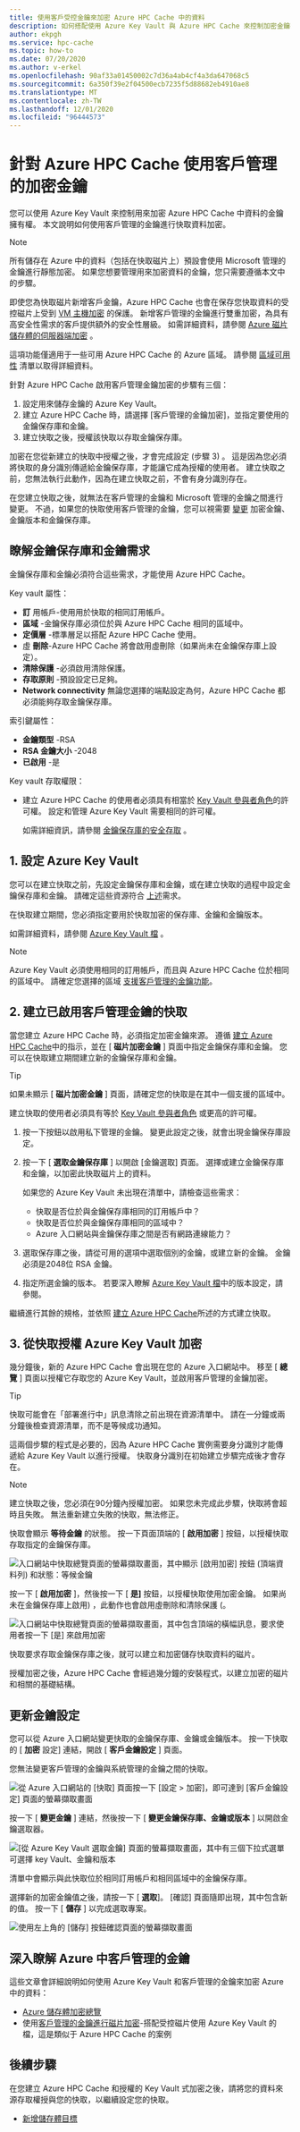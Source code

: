 ```yaml
---
title: 使用客戶受控金鑰來加密 Azure HPC Cache 中的資料
description: 如何搭配使用 Azure Key Vault 與 Azure HPC Cache 來控制加密金鑰存取，而不使用預設的 Microsoft 管理加密金鑰
author: ekpgh
ms.service: hpc-cache
ms.topic: how-to
ms.date: 07/20/2020
ms.author: v-erkel
ms.openlocfilehash: 90af33a01450002c7d36a4ab4cf4a3da647068c5
ms.sourcegitcommit: 6a350f39e2f04500ecb7235f5d88682eb4910ae8
ms.translationtype: MT
ms.contentlocale: zh-TW
ms.lasthandoff: 12/01/2020
ms.locfileid: "96444573"
---
```

# <a name="use-customer-managed-encryption-keys-for-azure-hpc-cache"></a>針對 Azure HPC Cache 使用客戶管理的加密金鑰

您可以使用 Azure Key Vault 來控制用來加密 Azure HPC Cache 中資料的金鑰擁有權。 本文說明如何使用客戶管理的金鑰進行快取資料加密。

> [!NOTE]
> 所有儲存在 Azure 中的資料（包括在快取磁片上）預設會使用 Microsoft 管理的金鑰進行靜態加密。 如果您想要管理用來加密資料的金鑰，您只需要遵循本文中的步驟。

即使您為快取磁片新增客戶金鑰，Azure HPC Cache 也會在保存您快取資料的受控磁片上受到 [VM 主機加密](../virtual-machines/disk-encryption.md#encryption-at-host---end-to-end-encryption-for-your-vm-data) 的保護。 新增客戶管理的金鑰進行雙重加密，為具有高安全性需求的客戶提供額外的安全性層級。 如需詳細資料，請參閱 [Azure 磁片儲存體的伺服器端加密](../virtual-machines/disk-encryption.md) 。

這項功能僅適用于一些可用 Azure HPC Cache 的 Azure 區域。 請參閱 [區域可用性](hpc-cache-overview.md#region-availability) 清單以取得詳細資料。

針對 Azure HPC Cache 啟用客戶管理金鑰加密的步驟有三個：

1. 設定用來儲存金鑰的 Azure Key Vault。
1. 建立 Azure HPC Cache 時，請選擇 [客戶管理的金鑰加密]，並指定要使用的金鑰保存庫和金鑰。
1. 建立快取之後，授權該快取以存取金鑰保存庫。

加密在您從新建立的快取中授權之後，才會完成設定 (步驟 3) 。 這是因為您必須將快取的身分識別傳遞給金鑰保存庫，才能讓它成為授權的使用者。 建立快取之前，您無法執行此動作，因為在建立快取之前，不會有身分識別存在。

在您建立快取之後，就無法在客戶管理的金鑰和 Microsoft 管理的金鑰之間進行變更。 不過，如果您的快取使用客戶管理的金鑰，您可以視需要 [變更](#update-key-settings) 加密金鑰、金鑰版本和金鑰保存庫。

## <a name="understand-key-vault-and-key-requirements"></a>瞭解金鑰保存庫和金鑰需求

金鑰保存庫和金鑰必須符合這些需求，才能使用 Azure HPC Cache。

Key vault 屬性：

* **訂** 用帳戶-使用用於快取的相同訂用帳戶。
* **區域** -金鑰保存庫必須位於與 Azure HPC Cache 相同的區域中。
* **定價層** -標準層足以搭配 Azure HPC Cache 使用。
* 虛 **刪除**-Azure HPC Cache 將會啟用虛刪除（如果尚未在金鑰保存庫上設定）。
* **清除保護** -必須啟用清除保護。
* **存取原則** -預設設定已足夠。
* **Network connectivity** 無論您選擇的端點設定為何，Azure HPC Cache 都必須能夠存取金鑰保存庫。

索引鍵屬性：

* **金鑰類型** -RSA
* **RSA 金鑰大小** -2048
* **已啟用** -是

Key vault 存取權限：

* 建立 Azure HPC Cache 的使用者必須具有相當於 [Key Vault 參與者角色](../role-based-access-control/built-in-roles.md#key-vault-contributor)的許可權。 設定和管理 Azure Key Vault 需要相同的許可權。

  如需詳細資訊，請參閱 [金鑰保存庫的安全存取](../key-vault/general/secure-your-key-vault.md) 。

## <a name="1-set-up-azure-key-vault"></a>1. 設定 Azure Key Vault

您可以在建立快取之前，先設定金鑰保存庫和金鑰，或在建立快取的過程中設定金鑰保存庫和金鑰。 請確定這些資源符合 [上述](#understand-key-vault-and-key-requirements)需求。

在快取建立期間，您必須指定要用於快取加密的保存庫、金鑰和金鑰版本。

如需詳細資料，請參閱 [Azure Key Vault 檔](../key-vault/general/overview.md) 。

> [!NOTE]
> Azure Key Vault 必須使用相同的訂用帳戶，而且與 Azure HPC Cache 位於相同的區域中。 請確定您選擇的區域 [支援客戶管理的金鑰功能](hpc-cache-overview.md#region-availability)。

## <a name="2-create-the-cache-with-customer-managed-keys-enabled"></a>2. 建立已啟用客戶管理金鑰的快取

當您建立 Azure HPC Cache 時，必須指定加密金鑰來源。 遵循 [建立 Azure HPC Cache](hpc-cache-create.md)中的指示，並在 [ **磁片加密金鑰** ] 頁面中指定金鑰保存庫和金鑰。 您可以在快取建立期間建立新的金鑰保存庫和金鑰。

> [!TIP]
> 如果未顯示 [ **磁片加密金鑰** ] 頁面，請確定您的快取是在其中一個支援的區域中。

建立快取的使用者必須具有等於 [Key Vault 參與者角色](../role-based-access-control/built-in-roles.md#key-vault-contributor) 或更高的許可權。

1. 按一下按鈕以啟用私下管理的金鑰。 變更此設定之後，就會出現金鑰保存庫設定。

1. 按一下 [ **選取金鑰保存庫** ] 以開啟 [金鑰選取] 頁面。 選擇或建立金鑰保存庫和金鑰，以加密此快取磁片上的資料。

   如果您的 Azure Key Vault 未出現在清單中，請檢查這些需求：

   * 快取是否位於與金鑰保存庫相同的訂用帳戶中？
   * 快取是否位於與金鑰保存庫相同的區域中？
   * Azure 入口網站與金鑰保存庫之間是否有網路連線能力？

1. 選取保存庫之後，請從可用的選項中選取個別的金鑰，或建立新的金鑰。 金鑰必須是2048位 RSA 金鑰。

1. 指定所選金鑰的版本。 若要深入瞭解 [Azure Key Vault 檔](../key-vault/general/about-keys-secrets-certificates.md#objects-identifiers-and-versioning)中的版本設定，請參閱。

繼續進行其餘的規格，並依照 [建立 Azure HPC Cache](hpc-cache-create.md)所述的方式建立快取。

## <a name="3-authorize-azure-key-vault-encryption-from-the-cache"></a>3. 從快取授權 Azure Key Vault 加密
<!-- header is linked from create article, update if changed -->

幾分鐘後，新的 Azure HPC Cache 會出現在您的 Azure 入口網站中。 移至 [ **總覽** ] 頁面以授權它存取您的 Azure Key Vault，並啟用客戶管理的金鑰加密。

> [!TIP]
> 快取可能會在「部署進行中」訊息清除之前出現在資源清單中。 請在一分鐘或兩分鐘後檢查資源清單，而不是等候成功通知。

這兩個步驟的程式是必要的，因為 Azure HPC Cache 實例需要身分識別才能傳遞給 Azure Key Vault 以進行授權。 快取身分識別在初始建立步驟完成後才會存在。

> [!NOTE]
> 建立快取之後，您必須在90分鐘內授權加密。 如果您未完成此步驟，快取將會超時且失敗。 無法重新建立失敗的快取，無法修正。

快取會顯示 **等待金鑰** 的狀態。 按一下頁面頂端的 [ **啟用加密** ] 按鈕，以授權快取存取指定的金鑰保存庫。

![入口網站中快取總覽頁面的螢幕擷取畫面，其中顯示 [啟用加密] 按鈕 (頂端資料列) 和狀態：等候金鑰](media/waiting-for-key.png)

按一下 [ **啟用加密** ]，然後按一下 [ **是]** 按鈕，以授權快取使用加密金鑰。 如果尚未在金鑰保存庫上啟用) ，此動作也會啟用虛刪除和清除保護 (。

![入口網站中快取總覽頁面的螢幕擷取畫面，其中包含頂端的橫幅訊息，要求使用者按一下 [是] 來啟用加密](media/enable-keyvault.png)

快取要求存取金鑰保存庫之後，就可以建立和加密儲存快取資料的磁片。

授權加密之後，Azure HPC Cache 會經過幾分鐘的安裝程式，以建立加密的磁片和相關的基礎結構。

## <a name="update-key-settings"></a>更新金鑰設定

您可以從 Azure 入口網站變更快取的金鑰保存庫、金鑰或金鑰版本。 按一下快取的 [ **加密** 設定] 連結，開啟 [ **客戶金鑰設定** ] 頁面。

您無法變更客戶管理的金鑰與系統管理的金鑰之間的快取。

![從 Azure 入口網站的 [快取] 頁面按一下 [設定 > 加密]，即可達到 [客戶金鑰設定] 頁面的螢幕擷取畫面](media/change-key-click.png)

按一下 [ **變更金鑰** ] 連結，然後按一下 [ **變更金鑰保存庫、金鑰或版本** ] 以開啟金鑰選取器。

![[從 Azure Key Vault 選取金鑰] 頁面的螢幕擷取畫面，其中有三個下拉式選單可選擇 key Vault、金鑰和版本](media/select-new-key.png)

清單中會顯示與此快取位於相同訂用帳戶和相同區域中的金鑰保存庫。

選擇新的加密金鑰值之後，請按一下 [ **選取**]。 [確認] 頁面隨即出現，其中包含新的值。 按一下 [ **儲存** ] 以完成選取專案。

![使用左上角的 [儲存] 按鈕確認頁面的螢幕擷取畫面](media/save-key-settings.png)

## <a name="read-more-about-customer-managed-keys-in-azure"></a>深入瞭解 Azure 中客戶管理的金鑰

這些文章會詳細說明如何使用 Azure Key Vault 和客戶管理的金鑰來加密 Azure 中的資料：

* [Azure 儲存體加密總覽](../storage/common/storage-service-encryption.md)
* 使用[客戶管理的金鑰進行磁片加密](../virtual-machines/disk-encryption.md#customer-managed-keys)-搭配受控磁片使用 Azure Key Vault 的檔，這是類似于 Azure HPC Cache 的案例

## <a name="next-steps"></a>後續步驟

在您建立 Azure HPC Cache 和授權的 Key Vault 式加密之後，請將您的資料來源存取權授與您的快取，以繼續設定您的快取。

* [新增儲存體目標](hpc-cache-add-storage.md)